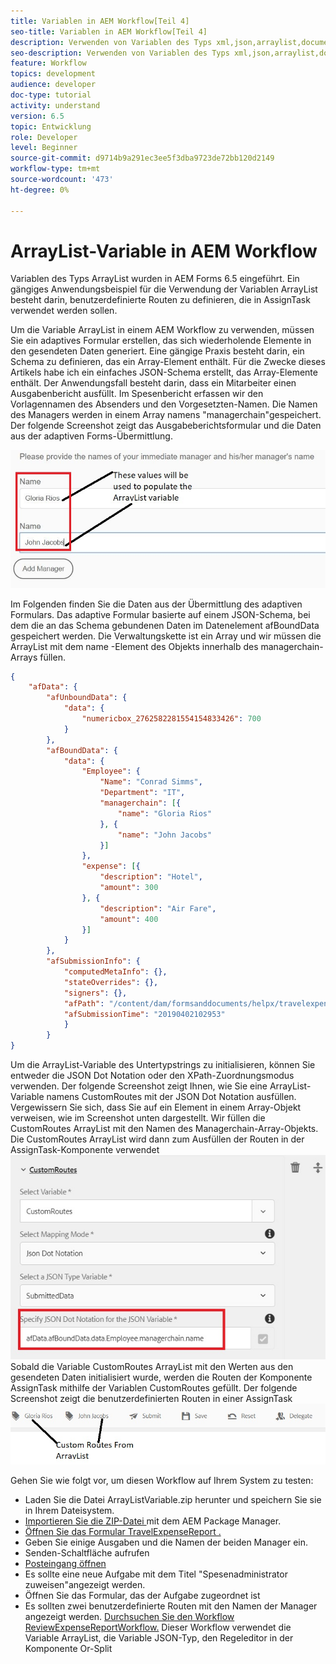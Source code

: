 ```yaml
---
title: Variablen in AEM Workflow[Teil 4]
seo-title: Variablen in AEM Workflow[Teil 4]
description: Verwenden von Variablen des Typs xml,json,arraylist,document im AEM-Workflow
seo-description: Verwenden von Variablen des Typs xml,json,arraylist,document im AEM-Workflow
feature: Workflow
topics: development
audience: developer
doc-type: tutorial
activity: understand
version: 6.5
topic: Entwicklung
role: Developer
level: Beginner
source-git-commit: d9714b9a291ec3ee5f3dba9723de72bb120d2149
workflow-type: tm+mt
source-wordcount: '473'
ht-degree: 0%

---
```



# ArrayList-Variable in AEM Workflow

Variablen des Typs ArrayList wurden in AEM Forms 6.5 eingeführt. Ein gängiges Anwendungsbeispiel für die Verwendung der Variablen ArrayList besteht darin, benutzerdefinierte Routen zu definieren, die in AssignTask verwendet werden sollen.

Um die Variable ArrayList in einem AEM Workflow zu verwenden, müssen Sie ein adaptives Formular erstellen, das sich wiederholende Elemente in den gesendeten Daten generiert. Eine gängige Praxis besteht darin, ein Schema zu definieren, das ein Array-Element enthält. Für die Zwecke dieses Artikels habe ich ein einfaches JSON-Schema erstellt, das Array-Elemente enthält. Der Anwendungsfall besteht darin, dass ein Mitarbeiter einen Ausgabenbericht ausfüllt. Im Spesenbericht erfassen wir den Vorlagennamen des Absenders und den Vorgesetzten-Namen. Die Namen des Managers werden in einem Array namens &quot;managerchain&quot;gespeichert. Der folgende Screenshot zeigt das Ausgabeberichtsformular und die Daten aus der adaptiven Forms-Übermittlung.

![Ausgabenbericht](assets/expensereport.jpg)

Im Folgenden finden Sie die Daten aus der Übermittlung des adaptiven Formulars. Das adaptive Formular basierte auf einem JSON-Schema, bei dem die an das Schema gebundenen Daten im Datenelement afBoundData gespeichert werden. Die Verwaltungskette ist ein Array und wir müssen die ArrayList mit dem name -Element des Objekts innerhalb des managerchain-Arrays füllen.

```json
{
    "afData": {
        "afUnboundData": {
            "data": {
                "numericbox_2762582281554154833426": 700
            }
        },
        "afBoundData": {
            "data": {
                "Employee": {
                    "Name": "Conrad Simms",
                    "Department": "IT",
                    "managerchain": [{
                        "name": "Gloria Rios"
                    }, {
                        "name": "John Jacobs"
                    }]
                },
                "expense": [{
                    "description": "Hotel",
                    "amount": 300
                }, {
                    "description": "Air Fare",
                    "amount": 400
                }]
            }
        },
        "afSubmissionInfo": {
            "computedMetaInfo": {},
            "stateOverrides": {},
            "signers": {},
            "afPath": "/content/dam/formsanddocuments/helpx/travelexpensereport",
            "afSubmissionTime": "20190402102953"
            }
        }
}
```

Um die ArrayList-Variable des Untertypstrings zu initialisieren, können Sie entweder die JSON Dot Notation oder den XPath-Zuordnungsmodus verwenden. Der folgende Screenshot zeigt Ihnen, wie Sie eine ArrayList-Variable namens CustomRoutes mit der JSON Dot Notation ausfüllen. Vergewissern Sie sich, dass Sie auf ein Element in einem Array-Objekt verweisen, wie im Screenshot unten dargestellt. Wir füllen die CustomRoutes ArrayList mit den Namen des Managerchain-Array-Objekts.
Die CustomRoutes ArrayList wird dann zum Ausfüllen der Routen in der AssignTask-Komponente verwendet
![customroutes](assets/arraylist.jpg)
Sobald die Variable CustomRoutes ArrayList mit den Werten aus den gesendeten Daten initialisiert wurde, werden die Routen der Komponente AssignTask mithilfe der Variablen CustomRoutes gefüllt. Der folgende Screenshot zeigt die benutzerdefinierten Routen in einer AssignTask
![asingtask](assets/customactions.jpg)

Gehen Sie wie folgt vor, um diesen Workflow auf Ihrem System zu testen:

* Laden Sie die Datei ArrayListVariable.zip herunter und speichern Sie sie in Ihrem Dateisystem.
* [Importieren Sie die ZIP-Datei ](assets/arraylistvariable.zip) mit dem AEM Package Manager.
* [Öffnen Sie das Formular TravelExpenseReport .](http://localhost:4502/content/dam/formsanddocuments/helpx/travelexpensereport/jcr:content?wcmmode=disabled)
* Geben Sie einige Ausgaben und die Namen der beiden Manager ein.
* Senden-Schaltfläche aufrufen
* [Posteingang öffnen](http://localhost:4502/aem/inbox)
* Es sollte eine neue Aufgabe mit dem Titel &quot;Spesenadministrator zuweisen&quot;angezeigt werden.
* Öffnen Sie das Formular, das der Aufgabe zugeordnet ist
* Es sollten zwei benutzerdefinierte Routen mit den Namen der Manager angezeigt werden.
   [Durchsuchen Sie den Workflow ReviewExpenseReportWorkflow.](http://localhost:4502/editor.html/conf/global/settings/workflow/models/ReviewExpenseReport.html) Dieser Workflow verwendet die Variable ArrayList, die Variable JSON-Typ, den Regeleditor in der Komponente Or-Split
